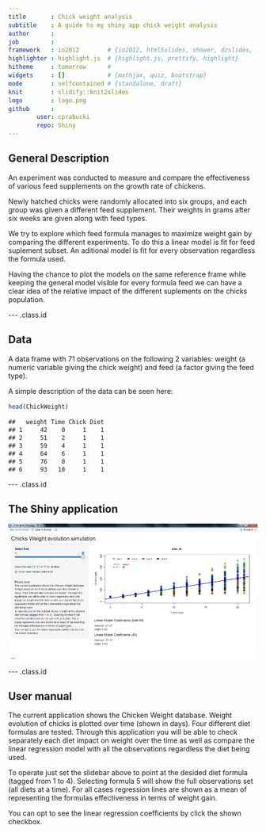 ```yaml
---
title       : Chick weight analysis 
subtitle    : A guide to my shiny app chick weight analysis
author      : 
job         : 
framework   : io2012        # {io2012, html5slides, shower, dzslides, ...}
highlighter : highlight.js  # {highlight.js, prettify, highlight}
hitheme     : tomorrow      # 
widgets     : []            # {mathjax, quiz, bootstrap}
mode        : selfcontained # {standalone, draft}
knit        : slidify::knit2slides
logo        : logo.png   
github      :
        user: cprabucki
        repo: Shiny
---
```


## General Description

An experiment was conducted to measure and compare the effectiveness of various feed supplements on the growth rate of chickens.

Newly hatched chicks were randomly allocated into six groups, and each group was given a different feed supplement. Their weights in grams after six weeks are given along with feed types.

We try to explore which feed formula manages to maximize weight gain by comparing the different experiments. To do this a linear model is fit for feed suplement subset. An aditional model is fit for every observation regardless the formula used.

Having the chance to plot the models on the same reference frame while keeping the general model visible for every formula feed we can have a clear idea of the relative impact of the different suplements on the chicks population.

--- .class.id

## Data

A data frame with 71 observations on the following 2 variables: weight (a numeric variable giving the chick weight) and feed (a factor giving the feed type).

A simple description of the data can be seen here:


```r
head(ChickWeight)
```

```
##   weight Time Chick Diet
## 1     42    0     1    1
## 2     51    2     1    1
## 3     59    4     1    1
## 4     64    6     1    1
## 5     76    8     1    1
## 6     93   10     1    1
```

--- .class.id

## The Shiny application

![some caption](shiny.png)

--- .class.id

## User manual

The current application shows the Chicken Weight database. Weight evolution of chicks is plotted over time (shown in days). Four different diet formulas are tested. Through this application you will be able to check separately each diet impact on weight over the time as well as compare the linear regression model with all the observations regardless the diet being used.

To operate just set the slidebar above to point at the desided diet formula (tagged from 1 to 4). Selecting formula 5 will show the full observations set (all diets at a time). For all cases regression lines are shown as a mean of representing the formulas effectiveness in terms of weight gain.

You can opt to see the linear regression coefficients by click the shown checkbox.


